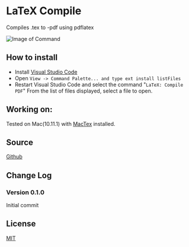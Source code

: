 # LaTeX Compile

Compiles .tex to -pdf using pdflatex

![Image of Command](https://raw.githubusercontent.com/mathiasfrohlich/vscode-LaTeXCompile/master/images/command.png)

## How to install
* Install [Visual Studio Code](https://code.visualstudio.com/)
* Open `View -> Command Palette... and type ext install listFiles`
* Restart Visual Studio Code and select the command "`LaTeX: Compile PDF`"
  From the list of files displayed, select a file to open.

## Working on:
Tested on Mac(10.11.1) with [MacTex](https://tug.org/mactex/) installed.

## Source

[Github](https://github.com/mathiasfrohlich/vscode-LaTeXCompile)
        
## Change Log

### Version 0.1.0
Initial commit
        
## License

[MIT](https://raw.githubusercontent.com/mathiasfrohlich/vscode-LaTeXCompile/master/LICENSE)